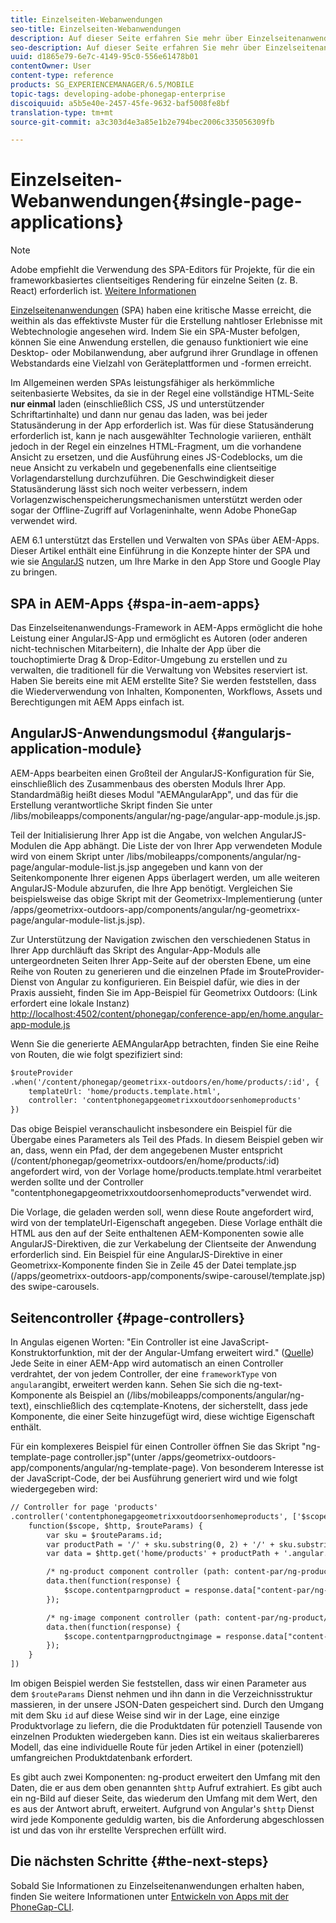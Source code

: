 ```yaml
---
title: Einzelseiten-Webanwendungen
seo-title: Einzelseiten-Webanwendungen
description: Auf dieser Seite erfahren Sie mehr über Einzelseitenanwendungen, d. h. Sie können eine Anwendung erstellen, die genauso wie eine Desktop- oder Mobilanwendung funktioniert.
seo-description: Auf dieser Seite erfahren Sie mehr über Einzelseitenanwendungen, d. h. Sie können eine Anwendung erstellen, die genauso wie eine Desktop- oder Mobilanwendung funktioniert.
uuid: d1865e79-6e7c-4149-95c0-556e61478b01
contentOwner: User
content-type: reference
products: SG_EXPERIENCEMANAGER/6.5/MOBILE
topic-tags: developing-adobe-phonegap-enterprise
discoiquuid: a5b5e40e-2457-45fe-9632-baf5008fe8bf
translation-type: tm+mt
source-git-commit: a3c303d4e3a85e1b2e794bec2006c335056309fb

---
```



# Einzelseiten-Webanwendungen{#single-page-applications}

>[!NOTE]
>
>Adobe empfiehlt die Verwendung des SPA-Editors für Projekte, für die ein frameworkbasiertes clientseitiges Rendering für einzelne Seiten (z. B. React) erforderlich ist. [Weitere Informationen](/help/sites-developing/spa-overview.md)

[Einzelseitenanwendungen](https://en.wikipedia.org/wiki/Single-page_application) (SPA) haben eine kritische Masse erreicht, die weithin als das effektivste Muster für die Erstellung nahtloser Erlebnisse mit Webtechnologie angesehen wird. Indem Sie ein SPA-Muster befolgen, können Sie eine Anwendung erstellen, die genauso funktioniert wie eine Desktop- oder Mobilanwendung, aber aufgrund ihrer Grundlage in offenen Webstandards eine Vielzahl von Geräteplattformen und -formen erreicht.

Im Allgemeinen werden SPAs leistungsfähiger als herkömmliche seitenbasierte Websites, da sie in der Regel eine vollständige HTML-Seite **nur einmal** laden (einschließlich CSS, JS und unterstützender Schriftartinhalte) und dann nur genau das laden, was bei jeder Statusänderung in der App erforderlich ist. Was für diese Statusänderung erforderlich ist, kann je nach ausgewählter Technologie variieren, enthält jedoch in der Regel ein einzelnes HTML-Fragment, um die vorhandene Ansicht zu ersetzen, und die Ausführung eines JS-Codeblocks, um die neue Ansicht zu verkabeln und gegebenenfalls eine clientseitige Vorlagendarstellung durchzuführen. Die Geschwindigkeit dieser Statusänderung lässt sich noch weiter verbessern, indem Vorlagenzwischenspeicherungsmechanismen unterstützt werden oder sogar der Offline-Zugriff auf Vorlageninhalte, wenn Adobe PhoneGap verwendet wird.

AEM 6.1 unterstützt das Erstellen und Verwalten von SPAs über AEM-Apps. Dieser Artikel enthält eine Einführung in die Konzepte hinter der SPA und wie sie [AngularJS](https://angularjs.org/) nutzen, um Ihre Marke in den App Store und Google Play zu bringen.

## SPA in AEM-Apps {#spa-in-aem-apps}

Das Einzelseitenanwendungs-Framework in AEM-Apps ermöglicht die hohe Leistung einer AngularJS-App und ermöglicht es Autoren (oder anderen nicht-technischen Mitarbeitern), die Inhalte der App über die touchoptimierte Drag &amp; Drop-Editor-Umgebung zu erstellen und zu verwalten, die traditionell für die Verwaltung von Websites reserviert ist. Haben Sie bereits eine mit AEM erstellte Site? Sie werden feststellen, dass die Wiederverwendung von Inhalten, Komponenten, Workflows, Assets und Berechtigungen mit AEM Apps einfach ist.

## AngularJS-Anwendungsmodul {#angularjs-application-module}

AEM-Apps bearbeiten einen Großteil der AngularJS-Konfiguration für Sie, einschließlich des Zusammenbaus des obersten Moduls Ihrer App. Standardmäßig heißt dieses Modul &quot;AEMAngularApp&quot;, und das für die Erstellung verantwortliche Skript finden Sie unter /libs/mobileapps/components/angular/ng-page/angular-app-module.js.jsp.

Teil der Initialisierung Ihrer App ist die Angabe, von welchen AngularJS-Modulen die App abhängt. Die Liste der von Ihrer App verwendeten Module wird von einem Skript unter /libs/mobileapps/components/angular/ng-page/angular-module-list.js.jsp angegeben und kann von der Seitenkomponente Ihrer eigenen Apps überlagert werden, um alle weiteren AngularJS-Module abzurufen, die Ihre App benötigt. Vergleichen Sie beispielsweise das obige Skript mit der Geometrixx-Implementierung (unter /apps/geometrixx-outdoors-app/components/angular/ng-geometrixx-page/angular-module-list.js.jsp).

Zur Unterstützung der Navigation zwischen den verschiedenen Status in Ihrer App durchläuft das Skript des Angular-App-Moduls alle untergeordneten Seiten Ihrer App-Seite auf der obersten Ebene, um eine Reihe von Routen zu generieren und die einzelnen Pfade im $routeProvider-Dienst von Angular zu konfigurieren. Ein Beispiel dafür, wie dies in der Praxis aussieht, finden Sie im App-Beispiel für Geometrixx Outdoors: (Link erfordert eine lokale Instanz) [http://localhost:4502/content/phonegap/conference-app/en/home.angular-app-module.js](http://localhost:4502/content/phonegap/conference-app/en/home.angular-app-module.js)

Wenn Sie die generierte AEMAngularApp betrachten, finden Sie eine Reihe von Routen, die wie folgt spezifiziert sind:

```xml
$routeProvider
.when('/content/phonegap/geometrixx-outdoors/en/home/products/:id', {
    templateUrl: 'home/products.template.html',
    controller: 'contentphonegapgeometrixxoutdoorsenhomeproducts'
})
```

Das obige Beispiel veranschaulicht insbesondere ein Beispiel für die Übergabe eines Parameters als Teil des Pfads. In diesem Beispiel geben wir an, dass, wenn ein Pfad, der dem angegebenen Muster entspricht (/content/phonegap/geometrixx-outdoors/en/home/products/:id) angefordert wird, von der Vorlage home/products.template.html verarbeitet werden sollte und der Controller &quot;contentphonegapgeometrixxoutdoorsenhomeproducts&quot;verwendet wird.

Die Vorlage, die geladen werden soll, wenn diese Route angefordert wird, wird von der templateUrl-Eigenschaft angegeben. Diese Vorlage enthält die HTML aus den auf der Seite enthaltenen AEM-Komponenten sowie alle AngularJS-Direktiven, die zur Verkabelung der Clientseite der Anwendung erforderlich sind. Ein Beispiel für eine AngularJS-Direktive in einer Geometrixx-Komponente finden Sie in Zeile 45 der Datei template.jsp (/apps/geometrixx-outdoors-app/components/swipe-carousel/template.jsp) des swipe-carousels.

## Seitencontroller {#page-controllers}

In Angulas eigenen Worten: &quot;Ein Controller ist eine JavaScript-Konstruktorfunktion, mit der der Angular-Umfang erweitert wird.&quot; ([Quelle](https://docs.angularjs.org/guide/controller)) Jede Seite in einer AEM-App wird automatisch an einen Controller verdrahtet, der von jedem Controller, der eine `frameworkType` von `angular`angibt, erweitert werden kann. Sehen Sie sich die ng-text-Komponente als Beispiel an (/libs/mobileapps/components/angular/ng-text), einschließlich des cq:template-Knotens, der sicherstellt, dass jede Komponente, die einer Seite hinzugefügt wird, diese wichtige Eigenschaft enthält.

Für ein komplexeres Beispiel für einen Controller öffnen Sie das Skript &quot;ng-template-page controller.jsp&quot;(unter /apps/geometrixx-outdoors-app/components/angular/ng-template-page). Von besonderem Interesse ist der JavaScript-Code, der bei Ausführung generiert wird und wie folgt wiedergegeben wird:

```xml
// Controller for page 'products'
.controller('contentphonegapgeometrixxoutdoorsenhomeproducts', ['$scope', '$http', '$routeParams',
    function($scope, $http, $routeParams) {
        var sku = $routeParams.id;
        var productPath = '/' + sku.substring(0, 2) + '/' + sku.substring(0, 4) + '/' + sku;
        var data = $http.get('home/products' + productPath + '.angular.json' + cacheKiller);

        /* ng-product component controller (path: content-par/ng-product) */
        data.then(function(response) {
            $scope.contentparngproduct = response.data["content-par/ng-product"].items;
        });

        /* ng-image component controller (path: content-par/ng-product/ng-image) */
        data.then(function(response) {
            $scope.contentparngproductngimage = response.data["content-par/ng-product/ng-image"].items;
        });
    }
])
```

Im obigen Beispiel werden Sie feststellen, dass wir einen Parameter aus dem `$routeParams` Dienst nehmen und ihn dann in die Verzeichnisstruktur massieren, in der unsere JSON-Daten gespeichert sind. Durch den Umgang mit dem Sku `id` auf diese Weise sind wir in der Lage, eine einzige Produktvorlage zu liefern, die die Produktdaten für potenziell Tausende von einzelnen Produkten wiedergeben kann. Dies ist ein weitaus skalierbareres Modell, das eine individuelle Route für jeden Artikel in einer (potenziell) umfangreichen Produktdatenbank erfordert.

Es gibt auch zwei Komponenten: ng-product erweitert den Umfang mit den Daten, die er aus dem oben genannten `$http` Aufruf extrahiert. Es gibt auch ein ng-Bild auf dieser Seite, das wiederum den Umfang mit dem Wert, den es aus der Antwort abruft, erweitert. Aufgrund von Angular&#39;s `$http` Dienst wird jede Komponente geduldig warten, bis die Anforderung abgeschlossen ist und das von ihr erstellte Versprechen erfüllt wird.

## Die nächsten Schritte {#the-next-steps}

Sobald Sie Informationen zu Einzelseitenanwendungen erhalten haben, finden Sie weitere Informationen unter [Entwickeln von Apps mit der PhoneGap-CLI](/help/mobile/phonegap-apps-pg-cli.md).
